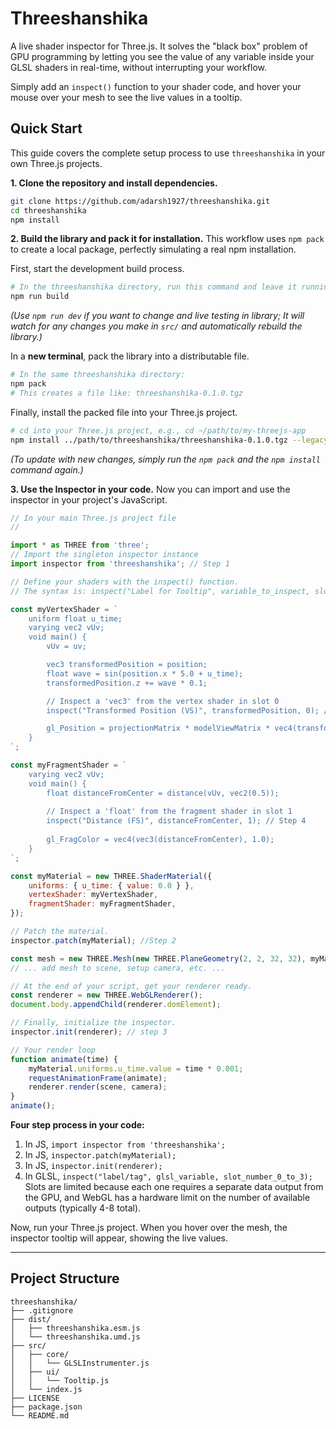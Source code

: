 # Threeshanshika
A live shader inspector for Three.js. It solves the "black box" problem of GPU programming by letting you see the value of any variable inside your GLSL shaders in real-time, without interrupting your workflow.

Simply add an `inspect()` function to your shader code, and hover your mouse over your mesh to see the live values in a tooltip.

## Quick Start
This guide covers the complete setup process to use `threeshanshika` in your own Three.js projects.

**1. Clone the repository and install dependencies.**
```bash
git clone https://github.com/adarsh1927/threeshanshika.git
cd threeshanshika
npm install
```

**2. Build the library and pack it for installation.**
This workflow uses `npm pack` to create a local package, perfectly simulating a real npm installation.

First, start the development build process.
```bash
# In the threeshanshika directory, run this command and leave it running:
npm run build
```
*(Use `npm run dev` if you want to change and live testing in library; It will watch for any changes you make in `src/` and automatically rebuild the library.)*

In a **new terminal**, pack the library into a distributable file.
```bash
# In the same threeshanshika directory:
npm pack
# This creates a file like: threeshanshika-0.1.0.tgz
```

Finally, install the packed file into your Three.js project.
```bash
# cd into your Three.js project, e.g., cd ~/path/to/my-threejs-app
npm install ../path/to/threeshanshika/threeshanshika-0.1.0.tgz --legacy-peer-deps
```
*(To update with new changes, simply run the `npm pack` and the `npm install` command again.)*

**3. Use the Inspector in your code.**
Now you can import and use the inspector in your project's JavaScript.

```javascript
// In your main Three.js project file
// 

import * as THREE from 'three';
// Import the singleton inspector instance
import inspector from 'threeshanshika'; // Step 1

// Define your shaders with the inspect() function.
// The syntax is: inspect("Label for Tooltip", variable_to_inspect, slot_index);

const myVertexShader = `
    uniform float u_time;
    varying vec2 vUv;
    void main() {
        vUv = uv;

        vec3 transformedPosition = position;
        float wave = sin(position.x * 5.0 + u_time);
        transformedPosition.z += wave * 0.1;

        // Inspect a 'vec3' from the vertex shader in slot 0 
        inspect("Transformed Position (VS)", transformedPosition, 0); // Step 4

        gl_Position = projectionMatrix * modelViewMatrix * vec4(transformedPosition, 1.0);
    }
`;

const myFragmentShader = `
    varying vec2 vUv;
    void main() {
        float distanceFromCenter = distance(vUv, vec2(0.5));
        
        // Inspect a 'float' from the fragment shader in slot 1
        inspect("Distance (FS)", distanceFromCenter, 1); // Step 4
        
        gl_FragColor = vec4(vec3(distanceFromCenter), 1.0);
    }
`;

const myMaterial = new THREE.ShaderMaterial({
    uniforms: { u_time: { value: 0.0 } },
    vertexShader: myVertexShader,
    fragmentShader: myFragmentShader,
});

// Patch the material.
inspector.patch(myMaterial); //Step 2

const mesh = new THREE.Mesh(new THREE.PlaneGeometry(2, 2, 32, 32), myMaterial);
// ... add mesh to scene, setup camera, etc. ...

// At the end of your script, get your renderer ready.
const renderer = new THREE.WebGLRenderer();
document.body.appendChild(renderer.domElement);

// Finally, initialize the inspector.
inspector.init(renderer); // step 3

// Your render loop
function animate(time) {
    myMaterial.uniforms.u_time.value = time * 0.001;
    requestAnimationFrame(animate);
    renderer.render(scene, camera);
}
animate();

```
**Four step process in your code:**
1. In JS, `import inspector from 'threeshanshika';`
2. In JS, `inspector.patch(myMaterial);`
3. In JS, `inspector.init(renderer);`
4. In GLSL, `inspect("label/tag", glsl_variable, slot_number_0_to_3);`  
    Slots are limited because each one requires a separate data output from the GPU, and WebGL has a hardware limit on the number of available outputs (typically 4-8 total).

Now, run your Three.js project. When you hover over the mesh, the inspector tooltip will appear, showing the live values.

---
## Project Structure
```
threeshanshika/
├── .gitignore
├── dist/
│   ├── threeshanshika.esm.js
│   └── threeshanshika.umd.js
├── src/
│   ├── core/
│   │   └── GLSLInstrumenter.js
│   ├── ui/
│   │   └── Tooltip.js
│   └── index.js
├── LICENSE
├── package.json
└── README.md
```